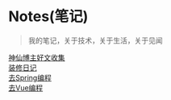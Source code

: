 # Notes(笔记)
> 我的笔记，关于技术，关于生活，关于见闻

[神仙博主好文收集](神仙博主好文收集.md)<br/>
[装修日记](装修随记.md)<br/>
[去Spring编程]()<br/>
[去Vue编程]()<br/>

